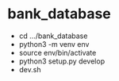 # bank_database

- cd .../bank_database
- python3 -m venv env
- source env/bin/activate
- python3 setup.py develop
- dev.sh
